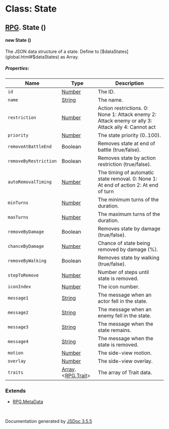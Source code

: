 # Class: State

## [RPG](RPG.html).  State ()

#### new State ()

The JSON data structure of a state. Define to [$dataStates](global.html#$dataStates) as Array.

##### Properties:

| Name | Type | Description |
| --- | --- | --- |
| `id` | [Number](Number.html) | The ID. |
| `name` | [String](String.html) | The name. |
| `restriction` | [Number](Number.html) | Action restrictions. 0: None 1: Attack enemy 2: Attack enemy or ally 3: Attack ally 4: Cannot act |
| `priority` | [Number](Number.html) | The state priority (0..100). |
| `removeAtBattleEnd` | Boolean | Removes state at end of battle (true/false). |
| `removeByRestriction` | Boolean | Removes state by action restriction (true/false). |
| `autoRemovalTiming` | [Number](Number.html) | The timing of automatic state removal. 0: None 1: At end of action 2: At end of turn |
| `minTurns` | [Number](Number.html) | The minimum turns of the duration. |
| `maxTurns` | [Number](Number.html) | The maximum turns of the duration. |
| `removeByDamage` | Boolean | Removes state by damage (true/false). |
| `chanceByDamage` | [Number](Number.html) | Chance of state being removed by damage (%). |
| `removeByWalking` | Boolean | Removes state by walking (true/false). |
| `stepToRemove` | [Number](Number.html) | Number of steps until state is removed. |
| `iconIndex` | [Number](Number.html) | The icon number. |
| `message1` | [String](String.html) | The message when an actor fell in the state. |
| `message2` | [String](String.html) | The message when an enemy fell in the state. |
| `message3` | [String](String.html) | The message when the state remains. |
| `message4` | [String](String.html) | The message when the state is removed. |
| `motion` | [Number](Number.html) | The side-view motion. |
| `overlay` | [Number](Number.html) | The side-view overlay. |
| `traits` | [Array](Array.html).<[RPG.Trait](RPG.Trait.html)> | The array of Trait data. |

<dl>
</dl>

### Extends

* [RPG.MetaData](RPG.MetaData.html)

 <br>

  Documentation generated by [JSDoc 3.5.5](https://github.com/jsdoc3/jsdoc)
